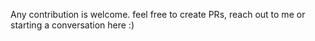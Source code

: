 Any contribution is welcome. feel free to create PRs, reach out to me or starting a conversation here :)
